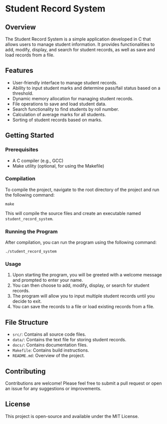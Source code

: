 # Student Record System

## Overview
The Student Record System is a simple application developed in C that allows users to manage student information. It provides functionalities to add, modify, display, and search for student records, as well as save and load records from a file.

## Features
- User-friendly interface to manage student records.
- Ability to input student marks and determine pass/fail status based on a threshold.
- Dynamic memory allocation for managing student records.
- File operations to save and load student data.
- Search functionality to find students by roll number.
- Calculation of average marks for all students.
- Sorting of student records based on marks.

## Getting Started

### Prerequisites
- A C compiler (e.g., GCC)
- Make utility (optional, for using the Makefile)

### Compilation
To compile the project, navigate to the root directory of the project and run the following command:

```
make
```

This will compile the source files and create an executable named `student_record_system`.

### Running the Program
After compilation, you can run the program using the following command:

```
./student_record_system
```

### Usage
1. Upon starting the program, you will be greeted with a welcome message and prompted to enter your name.
2. You can then choose to add, modify, display, or search for student records.
3. The program will allow you to input multiple student records until you decide to exit.
4. You can save the records to a file or load existing records from a file.

## File Structure
- `src/`: Contains all source code files.
- `data/`: Contains the text file for storing student records.
- `docs/`: Contains documentation files.
- `Makefile`: Contains build instructions.
- `README.md`: Overview of the project.

## Contributing
Contributions are welcome! Please feel free to submit a pull request or open an issue for any suggestions or improvements.

## License
This project is open-source and available under the MIT License.